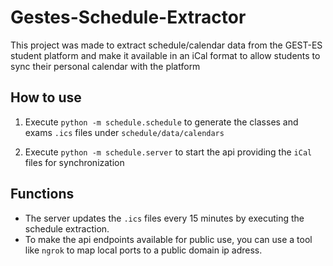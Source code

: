 # Gestes-Schedule-Extractor

This project was made to extract schedule/calendar data from the GEST-ES student platform and make it available in an iCal format to allow students to sync their personal calendar with the platform

## How to use
1. Execute `python -m schedule.schedule` to generate the classes and exams `.ics` files under `schedule/data/calendars`

2. Execute `python -m schedule.server` to start the api providing the `iCal` files for synchronization

## Functions
- The server updates the `.ics` files every 15 minutes by executing the schedule extraction.
- To make the api endpoints available for public use, you can use a tool like `ngrok` to map local ports to a public domain ip adress.
